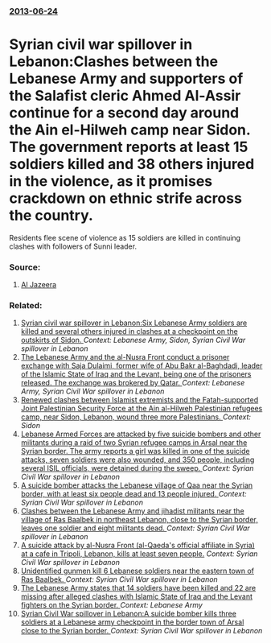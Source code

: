 ### [2013-06-24](/news/2013/06/24/index.md)

# Syrian civil war spillover in Lebanon:Clashes between the Lebanese Army and supporters of the Salafist cleric Ahmed Al-Assir continue for a second day around the Ain el-Hilweh camp near Sidon. The government reports at least 15 soldiers killed and 38 others injured in the violence, as it promises crackdown on ethnic strife across the country. 

Residents flee scene of violence as 15 soldiers are killed in continuing clashes with followers of Sunni leader.


### Source:

1. [Al Jazeera](http://www.aljazeera.com/news/middleeast/2013/06/201362471421241300.html)

### Related:

1. [Syrian civil war spillover in Lebanon:Six Lebanese Army soldiers are killed and several others injured in clashes at a checkpoint on the outskirts of Sidon. ](/news/2013/06/23/syrian-civil-war-spillover-in-lebanon-psix-lebanese-army-soldiers-are-killed-and-several-others-injured-in-clashes-at-a-checkpoint-on-the-ou.md) _Context: Lebanese Army, Sidon, Syrian Civil War spillover in Lebanon_
2. [The Lebanese Army and the  al-Nusra Front conduct a prisoner exchange with Saja Dulaimi, former wife of Abu Bakr al-Baghdadi, leader of the Islamic State of Iraq and the Levant, being one of the prisoners released. The exchange was brokered by Qatar. ](/news/2015/12/1/the-lebanese-army-and-the-al-nusra-front-conduct-a-prisoner-exchange-with-saja-dulaimi-former-wife-of-abu-bakr-al-baghdadi-leader-of-the.md) _Context: Lebanese Army, Syrian Civil War spillover in Lebanon_
3. [Renewed clashes between Islamist extremists and the Fatah-supported Joint Palestinian Security Force at the Ain al-Hilweh Palestinian refugees camp, near Sidon, Lebanon, wound three more Palestinians. ](/news/2017/08/22/renewed-clashes-between-islamist-extremists-and-the-fatah-supported-joint-palestinian-security-force-at-the-ain-al-hilweh-palestinian-refuge.md) _Context: Sidon_
4. [  Lebanese Armed Forces are attacked by five suicide bombers and other militants during a raid of two Syrian refugee camps in  Arsal  near the Syrian border. The army reports a girl was killed in one of the suicide attacks, seven soldiers were also wounded, and 350 people, including several ISIL officials,  were detained during the sweep. ](/news/2017/06/30/lebanese-armed-forces-are-attacked-by-five-suicide-bombers-and-other-militants-during-a-raid-of-two-syrian-refugee-camps-in-arsal-near-t.md) _Context: Syrian Civil War spillover in Lebanon_
5. [A suicide bomber attacks the Lebanese village of Qaa near the Syrian border, with at least six people dead and 13 people injured. ](/news/2016/06/27/a-suicide-bomber-attacks-the-lebanese-village-of-qaa-near-the-syrian-border-with-at-least-six-people-dead-and-13-people-injured.md) _Context: Syrian Civil War spillover in Lebanon_
6. [Clashes between the Lebanese Army and jihadist militants near the village of Ras Baalbek in northeast Lebanon, close to the Syrian border, leaves one soldier and eight militants dead. ](/news/2016/03/10/clashes-between-the-lebanese-army-and-jihadist-militants-near-the-village-of-ras-baalbek-in-northeast-lebanon-close-to-the-syrian-border-l.md) _Context: Syrian Civil War spillover in Lebanon_
7. [A suicide attack by al-Nusra Front (al-Qaeda's official affiliate in Syria) at a cafe in Tripoli, Lebanon, kills at least seven people.](/news/2015/01/10/a-suicide-attack-by-al-nusra-front-al-qaeda-s-official-affiliate-in-syria-at-a-cafa-c-in-tripoli-lebanon-kills-at-least-seven-people.md) _Context: Syrian Civil War spillover in Lebanon_
8. [Unidentified gunmen kill 6 Lebanese soldiers near the eastern town of Ras Baalbek. ](/news/2014/12/2/unidentified-gunmen-kill-6-lebanese-soldiers-near-the-eastern-town-of-ras-baalbek.md) _Context: Syrian Civil War spillover in Lebanon_
9. [The Lebanese Army states that 14 soldiers have been killed and 22 are missing after alleged clashes with Islamic State of Iraq and the Levant fighters on the Syrian border. ](/news/2014/08/4/the-lebanese-army-states-that-14-soldiers-have-been-killed-and-22-are-missing-after-alleged-clashes-with-islamic-state-of-iraq-and-the-levan.md) _Context: Lebanese Army_
10. [Syrian Civil War spillover in Lebanon:A suicide bomber kills three soldiers at a Lebanese army checkpoint in the border town of Arsal close to the Syrian border. ](/news/2014/03/29/syrian-civil-war-spillover-in-lebanon-pa-suicide-bomber-kills-three-soldiers-at-a-lebanese-army-checkpoint-in-the-border-town-of-arsal-close.md) _Context: Syrian Civil War spillover in Lebanon_
